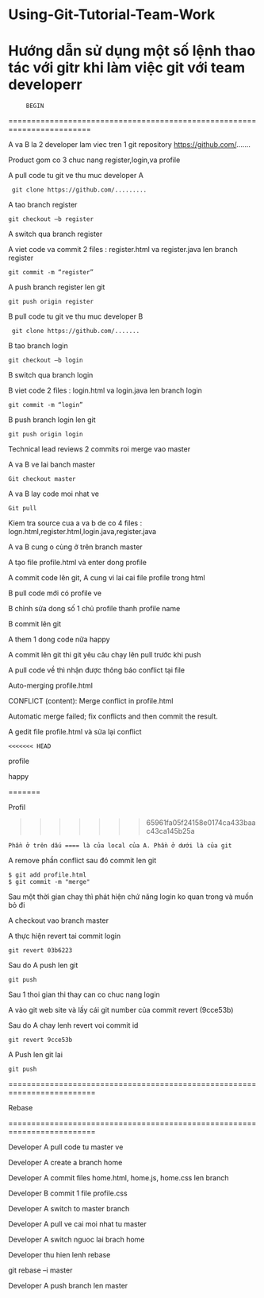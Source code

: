 # Using-Git-Tutorial-Team-Work
Hướng dẫn sử dụng một số lệnh thao tác với gitr khi làm việc git với team developerr
========================================================================

	     BEGIN
	     
========================================================================

A va B la 2 developer lam viec tren 1 git repository https://github.com/.......

Product gom co 3 chuc nang register,login,va profile

A pull code tu git ve thu muc developer A

	 git clone https://github.com/.........
	 
A tao branch register

	git checkout –b register
	
A switch qua branch register

A viet code va commit 2 files : register.html va register.java len branch register

	git commit -m “register”
	
A push branch register len  git

	git push origin register
	
B pull code tu git ve thu muc developer B

	 git clone https://github.com/.......
	 
B tao branch login

	git checkout –b login
	
B switch qua branch login

B viet code 2 files : login.html va login.java len branch login

	git commit -m “login”
	
B push branch login len git

	git push origin login
	
Technical lead reviews 2 commits roi merge vao master

A va B ve lai banch master

	Git checkout master
	
A va B lay code moi nhat ve

	Git pull
	
Kiem tra source cua a va b de co 4 files : logn.html,register.html,login.java,register.java

A va B cung o cùng ở trên branch master

A tạo file profile.html và enter dong profile

A commit code lên git, A cung vi lai cai file profile trong html

B pull code mới có profile ve

B chỉnh sửa dong số 1 chủ profile thanh profile name

B commit lên git

A them 1 dong code nữa happy

A commit lên git thi git yêu câu chạy lên pull trước khi push

A pull code về thì nhận được thông báo conflict tại file 

Auto-merging profile.html

CONFLICT (content): Merge conflict in profile.html

Automatic merge failed; fix conflicts and then commit the result.


A gedit file profile.html và sửa lại conflict

	<<<<<<< HEAD
	
profile

happy

=======

Profil

>>>>>>> 65961fa05f24158e0174ca433baac43ca145b25a

	Phần ở trên dấu ==== là của local của A. Phần ở dưới là của git
	
A remove phần conflict sau đó commit len git

	$ git add profile.html
	$ git commit -m "merge"

Sau một thời gian chaỵ thì phát hiện chứ năng login ko quan trong và muốn bỏ đi

A checkout vao branch master

A thực hiện revert tai commit login

	git revert 03b6223
	
Sau do A push len git

	git push 
	
Sau 1 thoi gian thi thay can co chuc nang login

A vào git web site và lấy cái git number của commit revert (9cce53b)
	
Sau do A chay lenh revert voi commit id

	git revert 9cce53b
	
A Push len git lai

	git push
	
=========================================================================

Rebase 

=========================================================================


Developer A pull code tu master ve

Developer A create a branch home

Developer A commit files home.html, home.js, home.css len branch

Developer B commit 1 file profile.css

Developer A switch to master branch

Developer A pull ve cai moi nhat tu master

Developer A switch nguoc lai brach home

Developer thu hien lenh rebase

git rebase –i master

Developer A push branch len master


